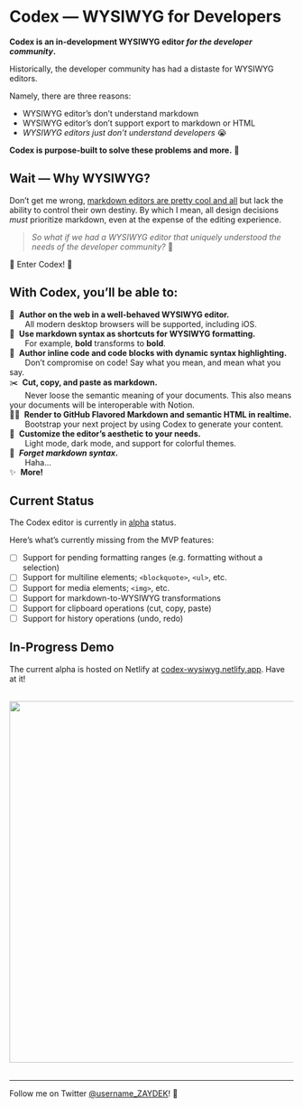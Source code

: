 # Codex — WYSIWYG for Developers

**Codex is an in-development WYSIWYG editor _for the developer community_.**

Historically, the developer community has had a distaste for WYSIWYG editors.

Namely, there are three reasons:
- WYSIWYG editor’s don’t understand markdown
- WYSIWYG editor’s don’t support export to markdown or HTML
- _WYSIWYG editors just don’t understand developers_ 😭

**Codex is purpose-built to solve these problems and more.** 🌈

## Wait — Why WYSIWYG?

Don’t get me wrong, [markdown editors are pretty cool and all](https://editor-v2-arch.netlify.app) but lack the ability to control their own destiny. By which I mean, all design decisions *must* prioritize markdown, even at the expense of the editing experience.

> _So what if we had a WYSIWYG editor that uniquely understood the needs of the developer community?_ 🤔

🥁 Enter Codex! 🥁

## With Codex, you’ll be able to:

🙌 &nbsp;**Author on the web in a well-behaved WYSIWYG editor.**<br>
&nbsp;&nbsp;&nbsp;&nbsp;&nbsp;&nbsp;&nbsp;All modern desktop browsers will be supported, including iOS.<br>
🧠 &nbsp;**Use markdown syntax as shortcuts for WYSIWYG formatting.**<br>
&nbsp;&nbsp;&nbsp;&nbsp;&nbsp;&nbsp;&nbsp;For example, **bold** transforms to <strong>bold</strong>.<br>
👾 &nbsp;**Author inline code and code blocks with dynamic syntax highlighting.**<br>
&nbsp;&nbsp;&nbsp;&nbsp;&nbsp;&nbsp;&nbsp;Don’t compromise on code! Say what you mean, and mean what you say.<br>
✂️ &nbsp;**Cut, copy, and paste as markdown.**<br>
&nbsp;&nbsp;&nbsp;&nbsp;&nbsp;&nbsp;&nbsp;Never loose the semantic meaning of your documents. This also means your documents will be interoperable with Notion.<br>
👩‍💻 &nbsp;**Render to GitHub Flavored Markdown and semantic HTML in realtime.**<br>
&nbsp;&nbsp;&nbsp;&nbsp;&nbsp;&nbsp;&nbsp;Bootstrap your next project by using Codex to generate your content.<br>
🧐 &nbsp;**Customize the editor’s aesthetic to your needs.**<br>
&nbsp;&nbsp;&nbsp;&nbsp;&nbsp;&nbsp;&nbsp;Light mode, dark mode, and support for colorful themes.<br>
🤪 &nbsp;**_Forget markdown syntax_.**<br>
&nbsp;&nbsp;&nbsp;&nbsp;&nbsp;&nbsp;&nbsp;Haha…<br>
✨ &nbsp;**More!**

## Current Status

The Codex editor is currently in <u>alpha</u> status.

Here’s what’s currently missing from the MVP features:

- [ ] Support for pending formatting ranges (e.g. formatting without a selection)
- [ ] Support for multiline elements; `<blockquote>`, `<ul>`, etc.
- [ ] Support for media elements; `<img>`, etc.
- [ ] Support for markdown-to-WYSIWYG transformations
- [ ] Support for clipboard operations (cut, copy, paste)
- [ ] Support for history operations (undo, redo)

## In-Progress Demo

The current alpha is hosted on Netlify at [codex-wysiwyg.netlify.app](https://codex-wysiwyg.netlify.app). Have at it!

<br>
<div align="center">
	<a href="https://codex-wysiwyg.netlify.app">
		<img src="https://i.ibb.co/kBT0qL3/Screen-Shot-2020-08-12-at-4-01-03-PM.png" width="640">
	</a>
</div>
<br>

<!-- [![](https://i.ibb.co/kBT0qL3/Screen-Shot-2020-08-12-at-4-01-03-PM.png)](http://codex-wysiwyg.netlify.app) -->

---

Follow me on Twitter [@username_ZAYDEK](https://twitter.com/username_ZAYDEK)! 🖖
